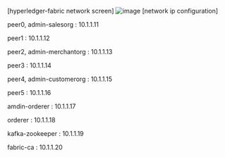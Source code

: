 [hyperledger-fabric network screen] 
![image](https://user-images.githubusercontent.com/24874209/76379022-50313a80-6392-11ea-87b1-7ec1d4b536a0.png)
[network ip configuration]

peer0, admin-salesorg : 10.1.1.11

peer1 : 10.1.1.12

peer2, admin-merchantorg : 10.1.1.13

peer3 : 10.1.1.14

peer4, admin-customerorg : 10.1.1.15

peer5 : 10.1.1.16

amdin-orderer : 10.1.1.17

orderer : 10.1.1.18

kafka-zookeeper : 10.1.1.19

fabric-ca : 10.1.1.20
